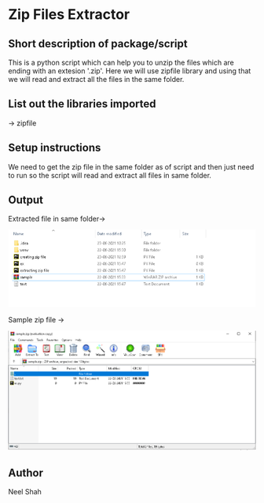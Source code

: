 # Zip Files Extractor
## Short description of package/script
This is a python script which can help you to unzip the files which are ending with an extesion '.zip'.
Here we will use zipfile library and using that we will read and extract all the files in the same folder.

## List out the libraries imported
-> zipfile

## Setup instructions
We need to get the zip file in the same folder as of script and then just need to run so the script will read and extract all files in same folder.

## Output
Extracted file in same folder->

![image](Images/output(unzip).png)

Sample zip file ->

![image](Images/sample_zip.png)
## Author
Neel Shah
